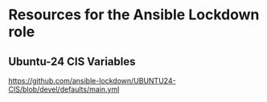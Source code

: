 # Resources for the Ansible Lockdown role

## Ubuntu-24 CIS Variables

<https://github.com/ansible-lockdown/UBUNTU24-CIS/blob/devel/defaults/main.yml>
